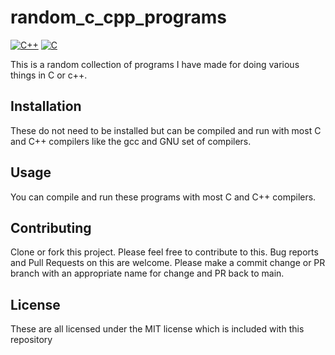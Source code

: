 # random_c_cpp_programs

[![C++](https://img.shields.io/badge/C++-Solutions-blue.svg?style=flat&logo=c%2B%2B)](https://your-link)
[![C](https://img.shields.io/badge/C-Solutions-blue.svg?style=flat&logo=c)](https://your-link)

This is a random collection of programs I have made for doing various things in C or c++.

## Installation

These do not need to be installed but can be compiled and run with most C and C++ compilers like the gcc and GNU set of compilers.

## Usage

You can compile and run these programs with most C and C++ compilers.

## Contributing

Clone or fork this project.  Please feel free to contribute to this. Bug reports and Pull Requests on this are welcome.
Please make a commit change or PR branch with an appropriate name for change and PR back to main.

## License

These are all licensed under the MIT license which is included with this repository
